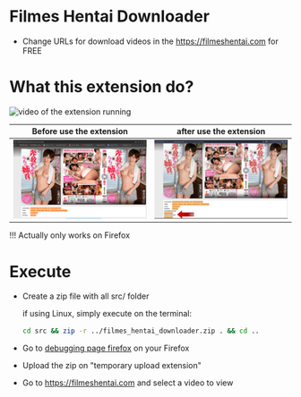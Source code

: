 # Filmes Hentai Downloader
* Change URLs for download videos in the https://filmeshentai.com for FREE

# What this extension do?
![video of the extension running](assets/example.gif)

| Before use the extension          | after use the extension            |
|-----------------------------------|------------------------------------|
| ![Antes](assets/before.png)       | ![Depois](assets/after.jpg)        |


!!! Actually only works on Firefox

# Execute
- Create a zip file with all src/ folder

    if using Linux, simply execute on the terminal:
    ```bash
    cd src && zip -r ../filmes_hentai_downloader.zip . && cd ..
    ```
- Go to [debugging page firefox](about:debugging#/runtime/this-firefox) on your Firefox
- Upload the zip on "temporary upload extension"
- Go to https://filmeshentai.com and select a video to view

